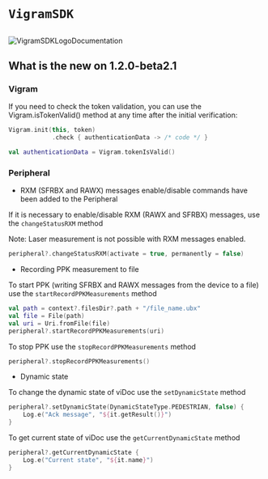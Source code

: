 # ``VigramSDK``

##
![VigramSDKLogoDocumentation](https://vigram.com/wp-content/uploads/2021/04/vigram_smart_documentation_compressed_black.svg)



## What is the new on 1.2.0-beta2.1


### Vigram

If you need to check the token validation, you can use the Vigram.isTokenValid() method at any time after the initial verification:

```kotlin
Vigram.init(this, token)
            .check { authenticationData -> /* code */ }

val authenticationData = Vigram.tokenIsValid()
```

### Peripheral



- RXM (SFRBX and RAWX) messages enable/disable commands have been added to the Peripheral

If it is necessary to enable/disable RXM (RAWX and SFRBX) messages, use the ``changeStatusRXM`` method

Note: Laser measurement is not possible with RXM messages enabled.

```kotlin
peripheral?.changeStatusRXM(activate = true, permanently = false)
```

- Recording PPK measurement to file

To start PPK (writing SFRBX and RAWX messages from the device to a file) use the ``startRecordPPKMeasurements`` method

```kotlin
val path = context?.filesDir?.path + "/file_name.ubx"
val file = File(path)
val uri = Uri.fromFile(file)
peripheral?.startRecordPPKMeasurements(uri)
```

To stop PPK use the ``stopRecordPPKMeasurements`` method

```kotlin
peripheral?.stopRecordPPKMeasurements()
```


- Dynamic state

To change the dynamic state of viDoc use the ``setDynamicState`` method

```kotlin
peripheral?.setDynamicState(DynamicStateType.PEDESTRIAN, false) {
	Log.e("Ack message", "${it.getResult()}")
}
```

To get current state of viDoc use the ``getCurrentDynamicState`` method
```kotlin
peripheral?.getCurrentDynamicState {
    Log.e("Current state", "${it.name}")
}
```
